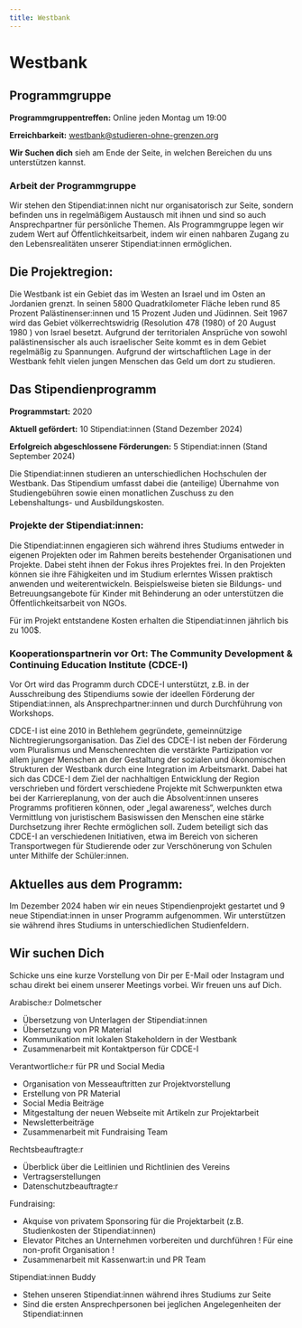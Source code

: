 ```yaml
---
title: Westbank
---
```


# Westbank

## Programmgruppe

**Programmgruppentreffen:** Online jeden Montag um 19:00

**Erreichbarkeit:** westbank@studieren-ohne-grenzen.org

**Wir Suchen dich** sieh am Ende der Seite, in welchen Bereichen du uns unterstützen kannst.

### Arbeit der Programmgruppe
Wir stehen den Stipendiat:innen nicht nur organisatorisch zur Seite, sondern befinden uns in regelmäßigem Austausch mit ihnen und sind so auch Ansprechpartner für persönliche Themen. Als Programmgruppe legen wir zudem Wert auf Öffentlichkeitsarbeit, indem wir einen nahbaren Zugang zu den Lebensrealitäten unserer Stipendiat:innen ermöglichen. 

## Die Projektregion:
Die Westbank ist ein Gebiet das im Westen an Israel und im Osten an Jordanien grenzt. In seinen 5800 Quadratkilometer Fläche leben rund 85 Prozent Palästinenser:innen und 15 Prozent Juden und Jüdinnen. Seit 1967 wird das Gebiet völkerrechtswidrig (Resolution 478 (1980) of 20 August 1980 ) von Israel besetzt. Aufgrund der territorialen Ansprüche von sowohl palästinensischer als auch israelischer Seite kommt es in dem Gebiet regelmäßig zu Spannungen. Aufgrund der wirtschaftlichen Lage in der Westbank fehlt vielen jungen Menschen das Geld um dort zu studieren.

## Das Stipendienprogramm

**Programmstart:** 2020

**Aktuell gefördert:** 10 Stipendiat:innen (Stand Dezember 2024)

**Erfolgreich abgeschlossene Förderungen:** 5 Stipendiat:innen (Stand September 2024)

Die Stipendiat:innen studieren an unterschiedlichen Hochschulen der Westbank. Das Stipendium umfasst dabei die (anteilige) Übernahme von Studiengebühren sowie einen monatlichen Zuschuss zu den Lebenshaltungs- und Ausbildungskosten. 

### Projekte der Stipendiat:innen: 

Die Stipendiat:innen engagieren sich während ihres Studiums entweder in eigenen Projekten oder im Rahmen bereits bestehender Organisationen und Projekte. Dabei steht ihnen der Fokus ihres Projektes frei. In den Projekten können sie ihre Fähigkeiten und im Studium erlerntes Wissen praktisch anwenden und weiterentwickeln. Beispielsweise bieten sie Bildungs- und Betreuungsangebote für Kinder mit Behinderung an oder unterstützen die Öffentlichkeitsarbeit von NGOs.

Für im Projekt entstandene Kosten erhalten die Stipendiat:innen jährlich bis zu 100$.

### Kooperationspartnerin vor Ort: The Community Development & Continuing Education Institute (CDCE-I)

Vor Ort wird das Programm durch CDCE-I unterstützt, z.B. in der Ausschreibung des Stipendiums sowie der ideellen Förderung der Stipendiat:innen, als Ansprechpartner:innen und durch Durchführung von Workshops. 

CDCE-I ist eine 2010 in Bethlehem gegründete, gemeinnützige Nichtregierungsorganisation. 
Das Ziel des CDCE-I ist neben der Förderung vom Pluralismus und Menschenrechten die verstärkte Partizipation vor allem junger Menschen an der Gestaltung der sozialen und ökonomischen Strukturen der Westbank durch eine Integration im Arbeitsmarkt. Dabei hat sich das CDCE-I dem Ziel der nachhaltigen Entwicklung der Region verschrieben und fördert verschiedene Projekte mit Schwerpunkten etwa bei der Karriereplanung, von der auch die Absolvent:innen unseres Programms profitieren können, oder „legal awareness“, welches durch Vermittlung von juristischem Basiswissen den Menschen eine stärke Durchsetzung ihrer Rechte ermöglichen soll. Zudem beteiligt sich das CDCE-I an verschiedenen Initiativen, etwa im Bereich von sicheren Transportwegen für Studierende oder zur Verschönerung von Schulen unter Mithilfe der Schüler:innen.

## Aktuelles aus dem Programm:
Im Dezember 2024 haben wir ein neues Stipendienprojekt gestartet und 9 neue Stipendiat:innen in unser Programm aufgenommen. Wir unterstützen sie während ihres Studiums in unterschiedlichen Studienfeldern.

## Wir suchen Dich
Schicke uns eine kurze Vorstellung von Dir per E-Mail oder Instagram und schau direkt bei einem unserer Meetings vorbei. Wir freuen uns auf Dich.

Arabische:r Dolmetscher
- Übersetzung von Unterlagen der Stipendiat:innen
- Übersetzung von PR Material
- Kommunikation mit lokalen Stakeholdern in der Westbank
- Zusammenarbeit mit Kontaktperson für CDCE-I

Verantwortliche:r für PR und Social Media
- Organisation von Messeauftritten zur Projektvorstellung
- Erstellung von PR Material
- Social Media Beiträge
- Mitgestaltung der neuen Webseite mit Artikeln zur Projektarbeit
- Newsletterbeiträge
- Zusammenarbeit mit Fundraising Team

Rechtsbeauftragte:r
- Überblick über die Leitlinien und Richtlinien des Vereins
- Vertragserstellungen
- Datenschutzbeauftragte:r

Fundraising:
- Akquise von privatem Sponsoring für die Projektarbeit (z.B. Studienkosten der Stipendiat:innen)
- Elevator Pitches an Unternehmen vorbereiten und durchführen
  ! Für eine non-profit Organisation !
- Zusammenarbeit mit Kassenwart:in und PR Team

Stipendiat:innen Buddy
- Stehen unseren Stipendiat:innen während ihres Studiums zur Seite
- Sind die ersten Ansprechpersonen bei jeglichen Angelegenheiten der Stipendiat:innen

